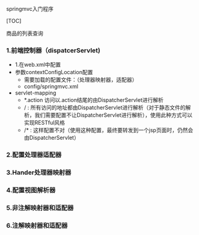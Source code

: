 springmvc入门程序

[TOC]

商品的列表查询



### 1.前端控制器（dispatcerServlet)



* 1.在web.xml中配置
* 参数contextConfigLocation配置
  * 需要加载的配置文件：（处理器映射器，适配器）
  * config/springmvc.xml
* servlet-mapping
  * *.action 访问以.action结尾的由DispatcherServlet进行解析
  * /  : 所有访问的地址都由DispatcherServlet进行解析（对于静态文件的解析，我们需要配置不让DispatcherServlet进行解析），使用此种方式可以实现RESTful风格
  * /* : 这样配置不对（使用这种配置，最终要转发到一个jsp页面时，仍然会由DispatcherServlet）



### 2.配置处理器适配器





### 3.Hander处理器映射器





### 4.配置视图解析器





### 5.非注解映射器和适配器



### 6.注解映射器和适配器

